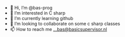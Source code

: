 - 👋 Hi, I’m @bas-prog
- 👀 I’m interested in C sharp
- 🌱 I’m currently learning github
- 💞️ I’m looking to collaborate on some c sharp classes
- 📫 How to reach me ...bas@basicsupervisor.nl

<!---
bas-prog/bas-prog is a ✨ special ✨ repository because its `README.md` (this file) appears on your GitHub profile.
You can click the Preview link to take a look at your changes.
--->
